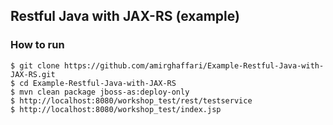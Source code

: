 Restful Java with JAX-RS (example)
-----------

### How to run

	$ git clone https://github.com/amirghaffari/Example-Restful-Java-with-JAX-RS.git
	$ cd Example-Restful-Java-with-JAX-RS
	$ mvn clean package jboss-as:deploy-only
	$ http://localhost:8080/workshop_test/rest/testservice
	$ http://localhost:8080/workshop_test/index.jsp

